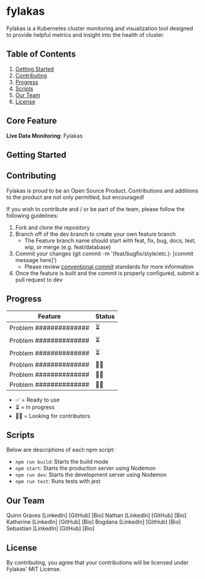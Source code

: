# fylakas

Fylakas is a Kubernetes cluster monitoring and visualization tool designed to provide helpful metrics and insight into the health of cluster.

## Table of Contents

1. [Getting Started](#Getting-Started)
2. [Contributing](#Contributing)
3. [Progress](#Progress)
4. [Scripts](#Scripts)
5. [Our Team](#our-team)
6. [License](#license)

## Core Feature

**Live Data Monitoring**:
Fylakas

## Getting Started

## Contributing

Fylakas is proud to be an Open Source Product. Contributions and additions to the product are not only permitted, but encouraged!

If you wish to contribute and / or be part of the team, please follow the following guidelines:

1. Fork and clone the repository
2. Branch off of the dev branch to create your own feature branch
   - The Feature branch name should start with feat, fix, bug, docs, test, wip, or merge (e.g. feat/database)
3. Commit your changes (git commit -m '(feat/bugfix/style/etc.): [commit message here]')
   - Please review [conventional commit](https://www.conventionalcommits.org/en/v1.0.0/) standards for more information
4. Once the feature is built and the commit is properly configured, submit a pull request to dev

## Progress

| Feature                | Status |
| ---------------------- | ------ |
| Problem ############## | ⏳     |
| Problem ############## | ⏳     |
| Problem ############## | ⏳     |
| Problem ############## | 🙏🏻     |
| Problem ############## | 🙏🏻     |
| Problem ############## | 🙏🏻     |

- ✅ = Ready to use
- ⏳ = In progress
- 🙏🏻 = Looking for contributors

## Scripts

Below are descriptions of each npm script:

- `npm run build`: Starts the build mode
- `npm start`: Starts the production server using Nodemon
- `npm run dev`: Starts the development server using Nodemon
- `npm run test`: Runs tests with jest

## Our Team

Quinn Graves
[LinkedIn] [GitHub] [Bio]
Nathan
[LinkedIn] [GitHub] [Bio]
Katherine
[LinkedIn] [GitHub] [Bio]
Bogdana
[LinkedIn] [GitHub] [Bio]
Sebastian
[LinkedIn] [GitHub] [Bio]

## License

By contributing, you agree that your contributions will be licensed under Fylakas' MIT License.
